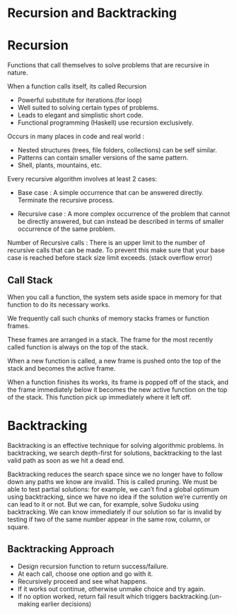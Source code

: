 # Recursion and Backtracking

# Recursion

Functions that call themselves to solve problems that are recursive in nature.

When a function calls itself, its called Recursion

  - Powerful substitute for iterations.(for loop)
  - Well suited to solving certain types of problems.
  - Leads to elegant and simplistic short code.
  - Functional programming (Haskell) use recursion exclusively.

Occurs in many places in code and real world :

  - Nested structures (trees, file folders, collections) can be self similar.
  - Patterns can contain smaller versions of the same pattern.
  - Shell, plants, mountains, etc.

Every recursive algorithm involves at least 2 cases:

  - Base case : A simple occurrence that can be answered directly. Terminate the recursive process.


  - Recursive case : A more complex occurrence of the problem that cannot be directly answered, but can
  instead be described in terms of smaller occurrence of the same problem.


Number of Recursive calls : There is an upper limit to the number of recursive calls that can be made. To prevent this make sure that your base case is reached before stack size limit exceeds. (stack overflow error)

## Call Stack

When you call a function, the system sets aside space in memory for that function to do its necessary works.

We frequently call such chunks of memory stacks frames or function frames.

These frames are arranged in a stack. The frame for the most recently called function is always on the top of the stack.

When a new function is called, a new frame is pushed onto the top of the stack and becomes the active frame.

When a function finishes its works, its frame is popped off of the stack, and the frame immediately below it becomes the new active function on the top of the stack. This function pick up immediately where it left off.

# Backtracking

Backtracking is an effective technique for solving algorithmic problems. In backtracking, we search depth-first for solutions, backtracking to the last valid path as soon as we hit a dead end.

Backtracking reduces the search space since we no longer have to follow down any paths we know are invalid. This is called pruning. We must be able to test partial solutions: for example, we can’t find a global optimum using backtracking, since we have no idea if the solution we’re currently on can lead to it or not. But we can, for example, solve Sudoku using backtracking. We can know immediately if our solution so far is invalid by testing if two of the same number appear in the same row, column, or square.

## Backtracking Approach

  - Design recursion function to return success/failure.
  - At each call, choose one option and go with it.
  - Recursively proceed and see what happens.
  - If it works out continue, otherwise unmake choice and try again.
  - If no option worked, return fail result which triggers backtracking.(un-making earlier decisions)

